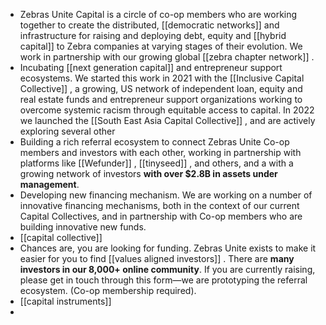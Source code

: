 - Zebras Unite Capital is a circle of co-op members who are working together to create the distributed, [[democratic networks]] and infrastructure for raising and deploying debt, equity and [[hybrid capital]] to Zebra companies at varying stages of their evolution. We work in partnership with our growing global [[zebra chapter network]] .
- Incubating [[next generation capital]] and entrepreneur support ecosystems. We started this work in 2021 with the [[Inclusive Capital Collective]] , a growing, US network of independent loan, equity and real estate funds and entrepreneur support organizations working to overcome systemic racism through equitable access to capital. In 2022 we launched the [[South East Asia Capital Collective]] , and are actively exploring several other
- Building a rich referral ecosystem to connect Zebras Unite Co-op members and investors with each other, working in partnership with platforms like [[Wefunder]] , [[tinyseed]] , and others, and a with a growing network of investors **with over $2.8B in assets under management**.
- Developing new financing mechanism. We are working on a number of innovative financing mechanisms, both in the context of our current Capital Collectives, and in partnership with Co-op members who are building innovative new funds.
- [[capital collective]]
- Chances are, you are looking for funding. Zebras Unite exists to make it easier for you to find [[values aligned investors]] . There are **many investors in our 8,000+ online community**. If you are currently raising, please get in touch through this form—we are prototyping the referral ecosystem. (Co-op membership required).
- [[capital instruments]]
-